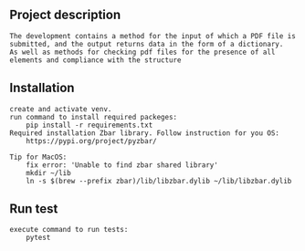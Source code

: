## Project description
    The development contains a method for the input of which a PDF file is submitted, and the output returns data in the form of a dictionary.
    As well as methods for checking pdf files for the presence of all elements and compliance with the structure

## Installation
    create and activate venv.
    run command to install required packeges:
        pip install -r requirements.txt
    Required installation Zbar library. Follow instruction for you OS:
        https://pypi.org/project/pyzbar/

    Tip for MacOS:
        fix error: 'Unable to find zbar shared library'
        mkdir ~/lib
        ln -s $(brew --prefix zbar)/lib/libzbar.dylib ~/lib/libzbar.dylib

## Run test
    execute command to run tests:
        pytest
